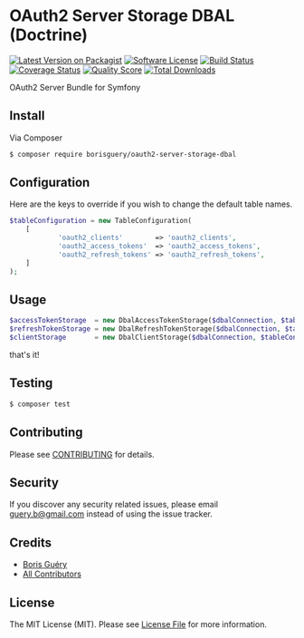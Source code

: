 # OAuth2 Server Storage DBAL (Doctrine)

[![Latest Version on Packagist][ico-version]][link-packagist]
[![Software License][ico-license]](LICENSE.md)
[![Build Status][ico-travis]][link-travis]
[![Coverage Status][ico-scrutinizer]][link-scrutinizer]
[![Quality Score][ico-code-quality]][link-code-quality]
[![Total Downloads][ico-downloads]][link-downloads]

OAuth2 Server Bundle for Symfony

## Install

Via Composer

``` bash
$ composer require borisguery/oauth2-server-storage-dbal
```

## Configuration

Here are the keys to override if you wish to change the default table 
names.

``` php
$tableConfiguration = new TableConfiguration(
    [
            'oauth2_clients'        => 'oauth2_clients',
            'oauth2_access_tokens'  => 'oauth2_access_tokens',
            'oauth2_refresh_tokens' => 'oauth2_refresh_tokens',
    ]
);
```

## Usage

``` php
$accessTokenStorage  = new DbalAccessTokenStorage($dbalConnection, $tableConfiguration);
$refreshTokenStorage = new DbalRefreshTokenStorage($dbalConnection, $tableConfiguration);
$clientStorage       = new DbalClientStorage($dbalConnection, $tableConfiguration);
```

that's it!

## Testing

``` bash
$ composer test
```

## Contributing

Please see [CONTRIBUTING](CONTRIBUTING.md) for details.

## Security

If you discover any security related issues, please email guery.b@gmail.com instead of using the issue tracker.

## Credits

- [Boris Guéry][link-author]
- [All Contributors][link-contributors]

## License

The MIT License (MIT). Please see [License File](LICENSE.md) for more information.

[ico-version]: https://img.shields.io/packagist/v/borisguery/oauth2-server-storage-dbal.svg?style=flat-square
[ico-license]: https://img.shields.io/badge/license-MIT-brightgreen.svg?style=flat-square
[ico-travis]: https://img.shields.io/travis/borisguery/oauth2-server-storage-dbal/master.svg?style=flat-square
[ico-scrutinizer]: https://img.shields.io/scrutinizer/coverage/g/borisguery/oauth2-server-storage-dbal.svg?style=flat-square
[ico-code-quality]: https://img.shields.io/scrutinizer/g/borisguery/oauth2-server-storage-dbal.svg?style=flat-square
[ico-downloads]: https://img.shields.io/packagist/dt/borisguery/oauth2-server-storage-dbal.svg?style=flat-square

[link-packagist]: https://packagist.org/packages/borisguery/oauth2-server-storage-dbal
[link-travis]: https://travis-ci.org/borisguery/oauth2-server-storage-dbal
[link-scrutinizer]: https://scrutinizer-ci.com/g/borisguery/oauth2-server-storage-dbal/code-structure
[link-code-quality]: https://scrutinizer-ci.com/g/borisguery/oauth2-server-storage-dbal
[link-downloads]: https://packagist.org/packages/borisguery/oauth2-server-storage-dbal
[link-author]: https://github.com/borisguery
[link-contributors]: ../../contributors
